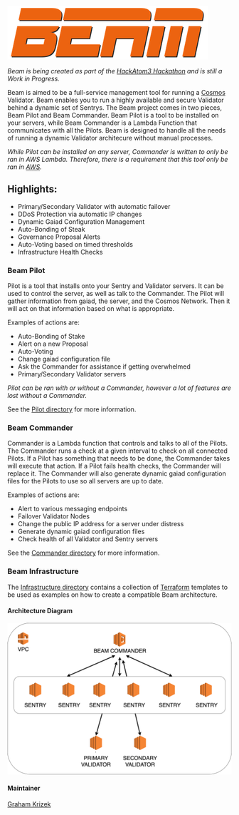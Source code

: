 ![beam-logo.png](files/beam-logo.png)

_Beam is being created as part of the [HackAtom3 Hackathon](https://blog.cosmos.network/announcement-hackatom3-is-live-83c3492a45e5) and is still a Work in Progress._

Beam is aimed to be a full-service management tool for running a [Cosmos](https://cosmos.network) Validator. Beam enables you to run a highly available and secure Validator behind a dynamic set of Sentrys. The Beam project comes in two pieces, Beam Pilot and Beam Commander. Beam Pilot is a tool to be installed on your servers, while Beam Commander is a Lambda Function that communicates with all the Pilots. Beam is designed to handle all the needs of running a dynamic Validator architecure without manual processes.

_While Pilot can be installed on any server, Commander is written to only be ran in AWS Lambda. Therefore, there is a requirement that this tool only be ran in [AWS](https://aws.amazon.com)._

## Highlights:

- Primary/Secondary Validator with automatic failover
- DDoS Protection via automatic IP changes
- Dynamic Gaiad Configuration Management
- Auto-Bonding of Steak
- Governance Proposal Alerts
- Auto-Voting based on timed thresholds
- Infrastructure Health Checks


### Beam Pilot

Pilot is a tool that installs onto your Sentry and Validator servers. It can be used to control the server, as well as talk to the Commander. The Pilot will gather information from gaiad, the server, and the Cosmos Network. Then it will act on that information based on what is appropriate. 

Examples of actions are:

- Auto-Bonding of Stake
- Alert on a new Proposal
- Auto-Voting
- Change gaiad configuration file
- Ask the Commander for assistance if getting overwhelmed
- Primary/Secondary Validator servers

_Pilot can be ran with or without a Commander, however a lot of features are lost without a Commander._

See the [Pilot directory](./pilot) for more information.


### Beam Commander

Commander is a Lambda function that controls and talks to all of the Pilots. The Commander runs a check at a given interval to check on all connected Pilots. If a Pilot has something that needs to be done, the Commander takes will execute that action. If a Pilot fails health checks, the Commander will replace it. The Commander will also generate dynamic gaiad configuration files for the Pilots to use so all servers are up to date.

Examples of actions are:

- Alert to various messaging endpoints
- Failover Validator Nodes
- Change the public IP address for a server under distress
- Generate dynamic gaiad configuration files
- Check health of all Validator and Sentry servers

See the [Commander directory](./commander) for more information.


### Beam Infrastructure

The [Infrastructure directory](./infrastructure) contains a collection of [Terraform](https://terraform.io) templates to be used as examples on how to create a compatible Beam architecture.


#### Architecture Diagram

![beam-arch.png](files/beam-arch.png)


#### Maintainer

[Graham Krizek](https://github.com/gkrizek)

